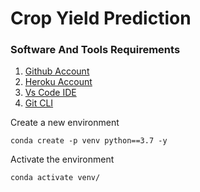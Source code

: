 # Crop Yield Prediction 

### Software And Tools Requirements
1. [Github Account](https://github.com)
2. [Heroku Account](https://heroku.com)
3. [Vs Code IDE](https://code.visualstudio.com/)
4. [Git CLI](https://git-scm.com/book/en/v2/Getting-Started-The-Command-Line)

Create a new environment
```
conda create -p venv python==3.7 -y
```

Activate the environment
```
conda activate venv/
```